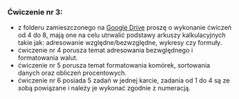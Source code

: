 ### Ćwiczenie nr 3:
* z folderu zamieszczonego na [Google Drive](https://drive.google.com/drive/folders/1Xn9W62rpX84c5QIh1-kto9vIJtXx-281?usp=sharing) proszę o wykonanie ćwiczeń od 4 do 8, mają one na celu utrwalić podstawy arkuszy kalkulacyjnych takie jak: adresowanie względne/bezwzględne, wykresy czy formuły.
* ćwiczenie nr 4 porusza temat adresowania bezwględnego i formatowania walut.
* ćwiczenie nr 5 porusza temat formatowania komórek, sortowania danych oraz obliczeń procentowych.
* ćwiczenie nr 6 posiada 5 zadań w jednej karcie, zadania od 1 do 4 są ze sobą powiązane i należy je wykonać zgodnie z numeracją.